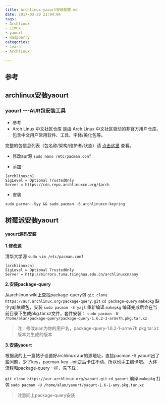 ```yaml
---
title: Archlinux-yaourt安装配置.md
date: 2017-03-20 21:04:04
tags:
- Archlinux
- Linux
- yaourt
- Raspberry
categories:
- Learn
- Archlinux

---
```

## 参考


## archlinux安装yaourt

### yaourt ---AUR包安装工具
* 参考
* Arch Linux 中文社区仓库 是由 Arch Linux 中文社区驱动的非官方用户仓库。包含中文用户常用软件、工具、字体/美化包等。

完整的包信息列表（包名称/架构/维护者/状态）请 [点击这里](https://github.com/archlinuxcn/repo)
 查看。
* 修改aur源
`sudo nano /etc/pacman.conf`

* 添加
```
[archlinuxcn]
SigLevel = Optional TrustedOnly
Server = https://cdn.repo.archlinuxcn.org/$arch
```
* 安装

`sudo pacman -Syy && sudo pacman -S archlinuxcn-keyring`


## 树莓派安装yaourt
#### yaourt源码安装

**1.修改源**

清华大学源
`sudo vim /etc/pacman.conf`

```
[archlinuxcn]
SigLevel = Optional TrustedOnly
Server = http://mirrors.tuna.tsinghua.edu.cn/archlinuxcn/any
```

**2.安装package-query**

从archlinux wiki上查找package-query包
`git clone https://aur.archlinux.org/package-query.git`
`cd package-query`
`makepkg`
缺少yajl依赖包，安装
`sudo pacman -S yajl`
重新编译
`makepkg`
编译完成后会在当前目录下生成pkg.tar.xz文件，套件安装：
`sudo pacman -U /home/alan/package-query/package-query-1.6.2-1-armv7h.pkg.tar.xz`
> 注：修改alan为你的用户名，package-query-1.6.2-1-armv7h.pkg.tar.xz版本为生成的版本

**3.安装yaourt**

根据我的上一篇帖子设置好archlinux aur的源地址，直接pacman -S yaourt出了些问题，少了key，pacman-key –init之后卡住不动，所以也手工编译吧。
大体流程和package-query一样，先下载：

`git clone https://aur.archlinux.org/yaourt.git`
`cd yaourt`
编译
`makepkg`
打包
`sudo pacman -U /home/alan/yaourt/yaourt-1.6-1-any.pkg.tar.xz`
> 注意同上package-query安装



